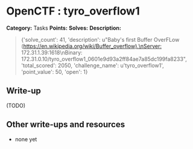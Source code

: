 # OpenCTF : tyro_overflow1

**Category:** Tasks
**Points:** 
**Solves:** 
**Description:**

> {'solve_count': 41, 'description': u"Baby's first Buffer OverFLow (<https://en.wikipedia.org/wiki/Buffer_overflow).\nServer:> 172.31.1.39:1618\nBinary: 172.31.0.10/tyro_overflow1_0601e9d93a2ff84ae7a85dc199fa8233", 'total_scored': 2050, 'challenge_name': u'tyro_overflow1', 'point_value': 50, 'open': 1}

## Write-up

(TODO)

## Other write-ups and resources

* none yet
